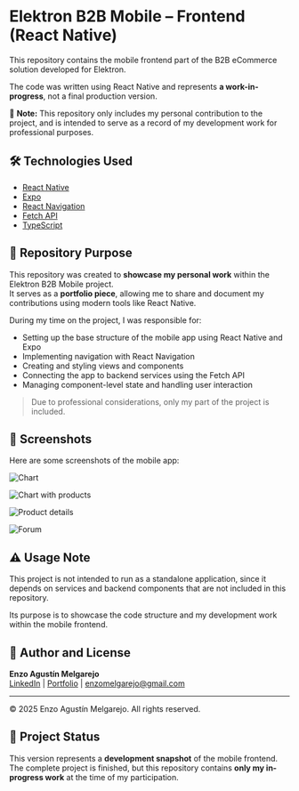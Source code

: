 # Elektron B2B Mobile – Frontend (React Native)

This repository contains the mobile frontend part of the B2B eCommerce solution developed for Elektron.

The code was written using React Native and represents **a work-in-progress**, not a final production version.

📌 **Note:** This repository only includes my personal contribution to the project, and is intended to serve as a record of my development work for professional purposes.

## 🛠️ Technologies Used

- [React Native](https://reactnative.dev/)
- [Expo](https://expo.dev/)
- [React Navigation](https://reactnavigation.org/)
- [Fetch API](https://developer.mozilla.org/en-US/docs/Web/API/Fetch_API)
- [TypeScript](https://www.typescriptlang.org/)

## 🎯 Repository Purpose

This repository was created to **showcase my personal work** within the Elektron B2B Mobile project.  
It serves as a **portfolio piece**, allowing me to share and document my contributions using modern tools like React Native.

During my time on the project, I was responsible for:
- Setting up the base structure of the mobile app using React Native and Expo
- Implementing navigation with React Navigation
- Creating and styling views and components
- Connecting the app to backend services using the Fetch API
- Managing component-level state and handling user interaction

> Due to professional considerations, only my part of the project is included.

## 📸 Screenshots

Here are some screenshots of the mobile app:

![Chart](assets/screeshots/b2b-screenshot-chart.jpg)

![Chart with products](assets/screenshots/b2b-screenshot-chart-products.jpg)

![Product details](assets/screenshots/b2b-screenshot-process-product.jpg)

![Forum](assets/screenshots/b2b-screenshot-forum.jpg)


## ⚠️ Usage Note

This project is not intended to run as a standalone application, since it depends on services and backend components that are not included in this repository.

Its purpose is to showcase the code structure and my development work within the mobile frontend.

## 👤 Author and License

**Enzo Agustín Melgarejo**  
[LinkedIn](https://www.linkedin.com/in/enzo-melgarejo-818862239/) | [Portfolio](https://my-portfolio-dev-enzo.netlify.app/) | enzomelgarejo@gmail.com

---

© 2025 Enzo Agustín Melgarejo. All rights reserved.


## 🚧 Project Status

This version represents a **development snapshot** of the mobile frontend.  
The complete project is finished, but this repository contains **only my in-progress work** at the time of my participation.

